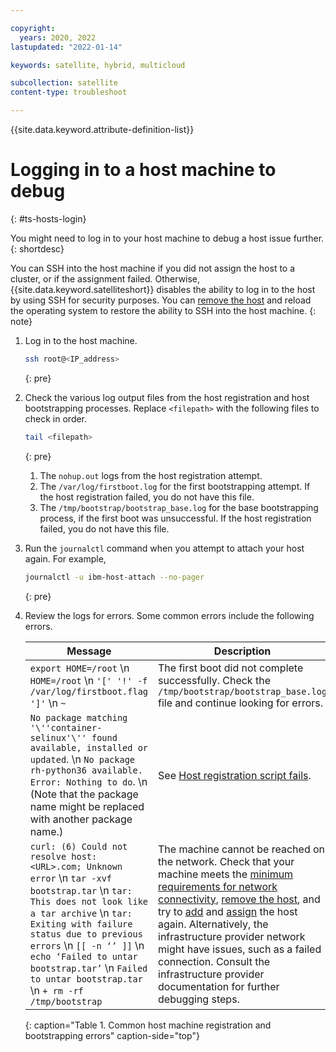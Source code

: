 ```yaml
---

copyright:
  years: 2020, 2022
lastupdated: "2022-01-14"

keywords: satellite, hybrid, multicloud

subcollection: satellite
content-type: troubleshoot

---
```


{{site.data.keyword.attribute-definition-list}}

# Logging in to a host machine to debug
{: #ts-hosts-login}

You might need to log in to your host machine to debug a host issue further.
{: shortdesc}

You can SSH into the host machine if you did not assign the host to a cluster, or if the assignment failed. Otherwise, {{site.data.keyword.satelliteshort}} disables the ability to log in to the host by using SSH for security purposes. You can [remove the host](/docs/satellite?topic=satellite-host-remove) and reload the operating system to restore the ability to SSH into the host machine.
{: note}

1. Log in to the host machine.
    ```sh
    ssh root@<IP_address>
    ```
    {: pre}

2. Check the various log output files from the host registration and host bootstrapping processes. Replace `<filepath>` with the following files to check in order.
    ```sh
    tail <filepath>
    ```
    {: pre}

    1. The `nohup.out` logs from the host registration attempt.
    2. The `/var/log/firstboot.log` for the first bootstrapping attempt. If the host registration failed, you do not have this file.
    3. The `/tmp/bootstrap/bootstrap_base.log` for the base bootstrapping process, if the first boot was unsuccessful. If the host registration failed, you do not have this file.

3. Run the `journalctl` command when you attempt to attach your host again. For example, 
    ```sh
    journalctl -u ibm-host-attach --no-pager
    ```
    {: pre}
    
4. Review the logs for errors. Some common errors include the following errors.

    | Message | Description |
    | -------------- | -------------- |
    | `export HOME=/root`   \n  `HOME=/root` \n `'[' '!' -f /var/log/firstboot.flag ']'`  \n  `~` | The first boot did not complete successfully. Check the `/tmp/bootstrap/bootstrap_base.log` file and continue looking for errors. |
    | `No package matching '\''container-selinux'\'' found available, installed or updated`.  \n `No package rh-python36 available. Error: Nothing to do`. \n  (Note that the package name might be replaced with another package name.) |See [Host registration script fails](/docs/satellite?topic=satellite-host-registration-script-fails). |
    | `curl: (6) Could not resolve host: <URL>.com; Unknown error` \n `tar -xvf bootstrap.tar` \n `tar: This does not look like a tar archive` \n `tar: Exiting with failure status due to previous errors` \n `[[ -n ‘’ ]]` \n `echo ‘Failed to untar bootstrap.tar’` \n `Failed to untar bootstrap.tar` \n `+ rm -rf /tmp/bootstrap` | The machine cannot be reached on the network. Check that your machine meets the [minimum requirements for network connectivity](/docs/satellite?topic=satellite-host-reqs), [remove the host](/docs/satellite?topic=satellite-host-remove), and try to [add](/docs/satellite?topic=satellite-attach-hosts) and [assign](/docs/satellite?topic=satellite-assigning-hosts#host-assign-manual) the host again. Alternatively, the infrastructure provider network might have issues, such as a failed connection. Consult the infrastructure provider documentation for further debugging steps. |
    {: caption="Table 1. Common host machine registration and bootstrapping errors" caption-side="top"}

